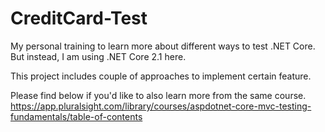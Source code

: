 # CreditCard-Test

My personal training to learn more about different ways to test .NET Core. But instead, I am using .NET Core 2.1 here.

This project includes couple of approaches to implement certain feature.

Please find below if you'd like to also learn more from the same course.<br />
https://app.pluralsight.com/library/courses/aspdotnet-core-mvc-testing-fundamentals/table-of-contents
